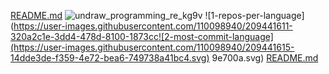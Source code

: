 [README.md](https://github.com/Karlie-crypto/Karlie-crypto/files/10298751/README.md)
![undraw_programming_re_kg9v](https://user-images.githubusercontent.com/110098940/209441584-775dfb47-0729-4d41-910d-32dfa5725212.svg)
![1-repos-per-language](https://user-images.githubusercontent.com/110098940/209441611-320a2c1e-3dd4-478d-8100-1873cc![2-most-commit-language](https://user-images.githubusercontent.com/110098940/209441615-14dde3de-f359-4e72-bea6-749738a41bc4.svg)
9e700a.svg)
[README.md](https://github.com/Karlie-crypto/Karlie-crypto/files/10298784/README.md)
